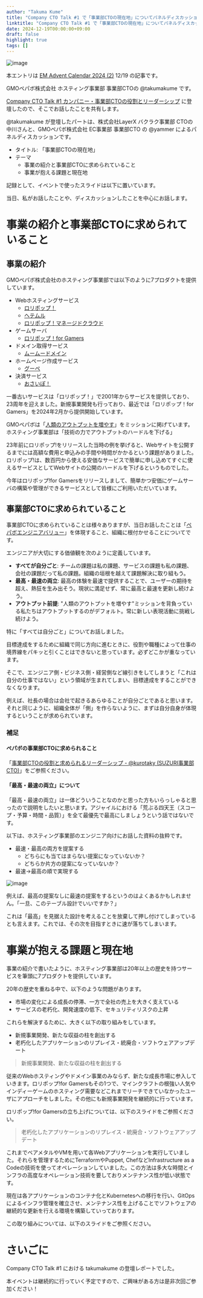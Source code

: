 ```yaml
---
author: "Takuma Kume"
title: "Company CTO Talk #1 で「事業部CTOの現在地」についてパネルディスカッションをしました"
linktitle: "Company CTO Talk #1 で「事業部CTOの現在地」についてパネルディスカッションをしました"
date: 2024-12-19T00:00:00+09:00
draft: false
highlight: true
tags: []
---
```


![image](/img/2024-12-19/eyecatch.jpg)

本エントリは [EM Advent Calendar 2024 (2)](https://qiita.com/advent-calendar/2024/em) 12/19 の記事です。

GMOペパボ株式会社 ホスティング事業部 事業部CTOの @takumakume です。

[Company CTO Talk #1 カンパニー・事業部CTOの役割とリーダーシップ](https://pepabo.connpass.com/event/336365/) に登壇したので、そこでお話したことを共有します。

@takumakume が登壇したパートは、株式会社LayerX バクラク事業部 CTOの中川さんと、GMOペパボ株式会社 EC事業部 事業部CTO の @yammer によるパネルディスカッションです。

- タイトル: 「事業部CTOの現在地」
- テーマ
  - 事業の紹介と事業部CTOに求められていること
  - 事業が抱える課題と現在地

記録として、イベントで使ったスライドは以下に置いています。

<script defer class="speakerdeck-embed" data-id="94be31ff13ae44a782dac5c618856384" data-ratio="1.7772511848341233" src="//speakerdeck.com/assets/embed.js"></script>

当日、私がお話したことや、ディスカッションしたことを中心にお話します。

# 事業の紹介と事業部CTOに求められていること

## 事業の紹介

GMOペパボ株式会社のホスティング事業部では以下のように7プロダクトを提供しています。

- Webホスティングサービス
  - [ロリポップ！](https://lolipop.jp/)
  - [ヘテムル](https://heteml.jp/)
  - [ロリポップ！マネージドクラウド](https://mc.lolipop.jp/)
- ゲームサーバ
  - [ロリポップ！for Gamers](https://gamers.lolipop.jp/)
- ドメイン取得サービス
  - [ムームードメイン](https://muumuu-domain.com/)
- ホームページ作成サービス
  - [グーペ](https://goope.jp/)
- 決済サービス
  - [おさいぽ！](https://osaipo.jp/)

一番古いサービスは「ロリポップ！」で2001年からサービスを提供しており、23周年を迎えました。新規事業開発も行っており、最近では「ロリポップ！for Gamers」を2024年2月から提供開始しています。

GMOペパボは「[人類のアウトプットを増やす](https://pepabo.com/company/vision/)」をミッションに掲げています。ホスティング事業部は「技術の力でアウトプットのハードルを下げる」

23年前にロリポップ!をリリースした当時の例を挙げると、Webサイトを公開するまでには高額な費用と申込みの手間や時間がかかるという課題がありました。ロリポップ!は、数百円から使える安価なサービスで簡単に申し込めてすぐに使えるサービスとしてWebサイトの公開のハードルを下げるというものでした。

今年はロリポップ!for Gamersをリリースしまして、簡単かつ安価にゲームサーバの構築や管理ができるサービスとして皆様にご利用いただいています。

## 事業部CTOに求められていること

事業部CTOに求められていることは様々ありますが、当日お話したことは「[ペパボエンジニアバリュー](https://tech.pepabo.com/engineers/#value)」を体現すること、組織に根付かせることについてです。

エンジニアが大切にする価値観を次のように定義しています。

- **すべてが自分ごと**: チームの課題は私の課題、サービスの課題も私の課題、会社の課題だって私の課題。組織の垣根を越えて課題解決に取り組もう。
- **最高・最速の両立**: 最高の体験を最速で提供することで、ユーザーの期待を超え、熱狂を生み出そう。現状に満足せず、常に最高と最速を更新し続けよう。
- **アウトプット前提**: "人類のアウトプットを増やす"ミッションを背負っている私たちはアウトプットするのがデフォルト。常に新しい表現活動に挑戦し続けよう。

特に「すべては自分ごと」についてお話しました。

目標達成をするために組織で同じ方向に進むときに、役割や職種によって仕事の境界線をパキッと引くことはできないと思っています。必ずどこかが重なっています。

そこで、エンジニア側・ビジネス側・経営側など線引きをしてしまうと「これは自分の仕事ではない」という領域が生まれてしまい、目標達成をすることができなくなります。

例えば、社長の場合は会社で起きるあらゆることが自分ごとであると思います。それと同じように、組織全体が「側」を作らないように、まずは自分自身が体現するということが求められています。

### 補足

#### ペパボの事業部CTOに求められること

「[事業部CTOの役割と求められるリーダーシップ - @kurotaky (SUZURI事業部CTO)](https://note.com/kurotaky/n/nfa6cd859753f)」をご参照ください。

#### 「最高・最速の両立」について

「最高・最速の両立」は一体どういうことなのかと思った方もいらっしゃると思ったので説明をしたいと思います。アジャイルにおける「荒ぶる四天王（スコープ・予算・時間・品質）」を全て最優先で最高にしましょうという話ではないです。

以下は、ホスティング事業部のエンジニア向けにお話した資料の抜粋です。

- 最速・最高の両方を提案する
  - どちらにも当てはまらない提案になっていないか？
  - どちらか片方の提案になっていないか？
- 最速→最高の順で実現する

![image](/img/2024-12-19/ss.jpg)

例えば、最高の提案なしに最速の提案をするというのはよくあるかもしれません。「一旦、このテーブル設計でいいですか？」

これは「最高」を見据えた設計を考えることを放棄して押し付けてしまっているとも言えます。これでは、その次を目指すときに速が落ちてしまいます。

# 事業が抱える課題と現在地

事業の紹介で書いたように、ホスティング事業部は20年以上の歴史を持つサービスを筆頭に7プロダクトを提供しています。

20年の歴史を重ねる中で、以下のような問題があります。

- 市場の変化による成長の停滞、一方で全社の売上を大きく支えている
- サービスの老朽化、開発速度の低下、セキュリティリスクの上昇

これらを解決するために、大きく以下の取り組みをしています。

- 新規事業開発、新たな収益の柱を創出する
- 老朽化したアプリケーションのリプレイス・統廃合・ソフトウェアアップデート

> 新規事業開発、新たな収益の柱を創出する

従来のWebホスティングやドメイン事業のみならず、新たな成長市場に参入していきます。ロリポップ!for Gamersもその1つで、マインクラフトの根強い人気やインディーゲームのホスティング需要などこれまでリーチできていなかったユーザにアプローチをしました。その他にも新規事業開発を継続的に行っています。

ロリポップ!for Gamersの立ち上げについては、以下のスライドをご参照ください。

<script defer class="speakerdeck-embed" data-id="0ccd6d8ca4fe4aec8dc711987acf1c35" data-ratio="1.7772511848341233" src="//speakerdeck.com/assets/embed.js"></script>

> 老朽化したアプリケーションのリプレイス・統廃合・ソフトウェアアップデート

これまでベアメタルやVMを用いて各Webアプリケーションを実行していました。それらを管理するためにTerraformやPuppet, ChefなどInfrastructure as a Codeの技術を使ってオペレーションしていました。この方法は多大な時間とインフラの高度なオペレーション技術を要しておりメンテナンス性が低い状態です。

現在は各アプリケーションのコンテナ化とKubernetesへの移行を行い、GitOpsによるインフラ管理を確立させ、メンテナンス性を上げることでソフトウェアの継続的な更新を行える環境を構築していっております。

この取り組みについては、以下のスライドをご参照ください。

<script defer class="speakerdeck-embed" data-id="f49f05833a0c46b3b2b1e58fbb3f3419" data-ratio="1.7772511848341233" src="//speakerdeck.com/assets/embed.js"></script>

# さいごに

Company CTO Talk #1 における takumakume の登壇レポートでした。

本イベントは継続的に行っていく予定ですので、ご興味がある方は是非次回ご参加ください！
